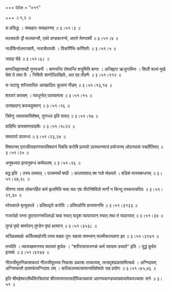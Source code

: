 +++
title = "०५१"

+++
 ॥ १,२ ॥   

  

स प्रसिद्धः । सम्प्रहारः सम्प्रहरणम्  ॥  ३।५१।३ ॥   

  

माल्यवतोः द्वौ माल्यवन्तौ, एको दण्डकारण्ये, अपरो मेरुपार्श्वे  ॥  ३।५१।४ ॥   

  

नालीकैर्नालमात्रशरैः, नाराचैरायसैः । विकर्णिभिः कर्णिशरैः  ॥  ३।५१।५ ॥   

  

जग्राह सेहे  ॥  ३।५१।६८ ॥   

  

बाणाजिह्नगशब्दौ गुणवचनौ । बाणयन्ति रोषयन्ति शत्रुमिति बाणाः । अजिह्नगा ऋजुगामिनः । शिली शल्यं मुखे येषां ते तथा तैः । निशितैः शाणोल्लिखितैः, अत एव तीक्ष्णैः  ॥  ३।५१।९१२ ॥   

  

स जटायुः शरैरावारितः आच्छादितः कुलायं नीडम्  ॥  ३।५१।१३,१४ ॥   

  

शरावरं कवचम् । व्याधुनोत् पातयामास  ॥  ३।५१।१५ ॥   

  

उरश्छदान् कवचयुक्तान्  ॥  ३।५१।१६ ॥   

  

त्रिवेणुः रथावयवविशेषम्, युगन्धर इति यावत्  ॥  ३।५१।१७ ॥   

  

ग्राहिभिः छत्रचामरग्राहकैः  ॥  ३।५१।१८२२ ॥   

  

समावार्य उपरुध्य  ॥  ३।५१।२३,२४ ॥   

  

विषपानम् एतत्सीताहरणरूपविषपानं पिबसि करोषि प्रत्ययो ऽवस्थानमात्रं प्रयोजनम् ओदनपाकं पचतीतिवत्  ॥  ३।५१।२५ ॥   

  

अनुबध्यत इत्यनुबन्धं कर्मफलम्  ॥  ३।५१।२६ ॥   

  

बद्ध इति । तस्य तस्मात् । पञ्चम्यर्थे षष्ठी । कालपाशात् क्व गतो मोक्ष्यसे । बडिशं मत्स्यबन्धनम्  ॥  ३।५१।२७,२८ ॥   

  

भीरुणा त्वया लोकगर्हितं कर्म कृतमिति यथा यतः एषः वीरनिषेवितो मार्गो न किन्तु तस्कराचरितः  ॥  ३।५१।२९,३० ॥   

  

परेतकाले मृत्युकाले । प्रतिपद्यते करोति । प्रतिपन्नोसि प्राप्तवानसि  ॥  ३।५१।३१३३ ॥   

  

गजारोहो यन्ता दुष्टवारणमधिरूढो यथा स्यात् यादृश व्यापारवान् स्यात् तथा तं व्यदारयत्  ॥  ३।५१।३४ ॥   

  

तुण्डं पृष्ठे समर्पयन् तुण्डेन पृष्ठं क्षतवान्  ॥  ३।५१।३५३८ ॥   

  

सञ्छिन्नबाहोः कर्तितबाहोरपि तस्य बाहवः पुनः सहसा समभवन् वाल्मीकात्पन्नगा इव  ॥  ३।५१।३९४१ ॥   

  

तस्येति । व्यायच्छमानस्य व्यायामं कुर्वतः । "शरीरायासजनकं कर्म व्यायाम उच्यते" इति । युद्धं कुर्वत इत्यर्थः  ॥  ३।५१।४२४४ ॥   

  

नीलजीमूतनिकाशकल्पं नीलजीमूतस्य निकाशः प्रकाशः तत्कल्पम्, तत्सदृशप्रकाशमित्यर्थः । अग्निदावम् अग्निश्चासौ दावश्चेत्यग्निदावः तम् । करिकलभवत्सामान्यविशेषयोः सह प्रयोगः  ॥  ३।५१।४५,४६ ॥   

  

इति श्रीमहेश्वरतीर्थविरचितायां श्रीरामायणतत्त्वदीपिकाख्यायां आरण्यकाण्डव्याख्यायामेकपञ्चाशः सर्गः  ॥  ३।५१ ॥   

  

